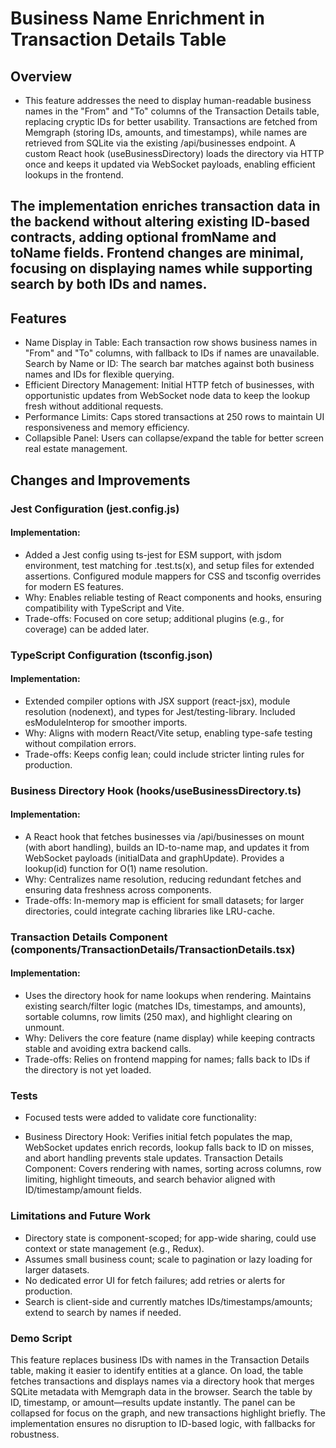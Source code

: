 # Business Name Enrichment in Transaction Details Table

## Overview

- This feature addresses the need to display human-readable business names in the "From" and "To" columns of the Transaction Details table, replacing cryptic IDs for better usability. Transactions are fetched from Memgraph (storing IDs, amounts, and timestamps), while names are retrieved from SQLite via the existing /api/businesses endpoint. A custom React hook (useBusinessDirectory) loads the directory via HTTP once and keeps it updated via WebSocket payloads, enabling efficient lookups in the frontend.

## The implementation enriches transaction data in the backend without altering existing ID-based contracts, adding optional fromName and toName fields. Frontend changes are minimal, focusing on displaying names while supporting search by both IDs and names.

## Features

- Name Display in Table: Each transaction row shows business names in "From" and "To" columns, with fallback to IDs if names are unavailable.
  Search by Name or ID: The search bar matches against both business names and IDs for flexible querying.
- Efficient Directory Management: Initial HTTP fetch of businesses, with opportunistic updates from WebSocket node data to keep the lookup fresh without additional requests.
- Performance Limits: Caps stored transactions at 250 rows to maintain UI responsiveness and memory efficiency.
- Collapsible Panel: Users can collapse/expand the table for better screen real estate management.

## Changes and Improvements

### Jest Configuration (jest.config.js)

#### Implementation:

- Added a Jest config using ts-jest for ESM support, with jsdom environment, test matching for .test.ts(x), and setup files for extended assertions. Configured module mappers for CSS and tsconfig overrides for modern ES features.
- Why: Enables reliable testing of React components and hooks, ensuring compatibility with TypeScript and Vite.
- Trade-offs: Focused on core setup; additional plugins (e.g., for coverage) can be added later.

### TypeScript Configuration (tsconfig.json)

#### Implementation:

- Extended compiler options with JSX support (react-jsx), module resolution (nodenext), and types for Jest/testing-library. Included esModuleInterop for smoother imports.
- Why: Aligns with modern React/Vite setup, enabling type-safe testing without compilation errors.
- Trade-offs: Keeps config lean; could include stricter linting rules for production.

### Business Directory Hook (hooks/useBusinessDirectory.ts)

#### Implementation:

- A React hook that fetches businesses via /api/businesses on mount (with abort handling), builds an ID-to-name map, and updates it from WebSocket payloads (initialData and graphUpdate). Provides a lookup(id) function for O(1) name resolution.
- Why: Centralizes name resolution, reducing redundant fetches and ensuring data freshness across components.
- Trade-offs: In-memory map is efficient for small datasets; for larger directories, could integrate caching libraries like LRU-cache.

### Transaction Details Component (components/TransactionDetails/TransactionDetails.tsx)

#### Implementation:

- Uses the directory hook for name lookups when rendering. Maintains existing search/filter logic (matches IDs, timestamps, and amounts), sortable columns, row limits (250 max), and highlight clearing on unmount.
- Why: Delivers the core feature (name display) while keeping contracts stable and avoiding extra backend calls.
- Trade-offs: Relies on frontend mapping for names; falls back to IDs if the directory is not yet loaded.

### Tests

- Focused tests were added to validate core functionality:

- Business Directory Hook: Verifies initial fetch populates the map, WebSocket updates enrich records, lookup falls back to ID on misses, and abort handling prevents stale updates.
  Transaction Details Component: Covers rendering with names, sorting across columns, row limiting, highlight timeouts, and search behavior aligned with ID/timestamp/amount fields.

### Limitations and Future Work

- Directory state is component-scoped; for app-wide sharing, could use context or state management (e.g., Redux).
- Assumes small business count; scale to pagination or lazy loading for larger datasets.
- No dedicated error UI for fetch failures; add retries or alerts for production.
- Search is client-side and currently matches IDs/timestamps/amounts; extend to search by names if needed.

### Demo Script

This feature replaces business IDs with names in the Transaction Details table, making it easier to identify entities at a glance. On load, the table fetches transactions and displays names via a directory hook that merges SQLite metadata with Memgraph data in the browser.
Search the table by ID, timestamp, or amount—results update instantly. The panel can be collapsed for focus on the graph, and new transactions highlight briefly. The implementation ensures no disruption to ID-based logic, with fallbacks for robustness.
